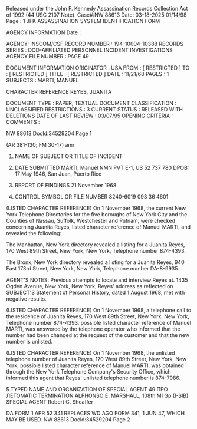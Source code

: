 Released under the John F. Kennedy
Assassination Records Collection Act of
1992 (44 USC 2107 Note). Case#:NW
88613 Date: 03-18-2025
01/14/98
Page : 1
JFK ASSASSINATION SYSTEM
IDENTIFICATION FORM

AGENCY INFORMATION
Date :

AGENCY: INSCOM/CSF
RECORD NUMBER : 194-10004-10388
RECORDS SERIES : DOD-AFFILIATED PERSONNEL INCIDENT INVESTIGATIONS
AGENCY FILE NUMBER : PAGE 49

DOCUMENT INFORMATION
ORIGINATOR : USA
FROM : [ RESTRICTED ]
TO : [ RESTRICTED ]
TITLE : [ RESTRICTED ]
DATE : 11/21/68
PAGES : 1
SUBJECTS : MARTI, MANUEL

CHARACTER REFERENCE
REYES, JUANITA

DOCUMENT TYPE : PAPER, TEXTUAL DOCUMENT
CLASSIFICATION : UNCLASSIFIED
RESTRICTIONS : 3
CURRENT STATUS : RELEASED WITH DELETIONS
DATE OF LAST REVIEW : 03/07/95
OPENING CRITERIA :
COMMENTS :

NW 88613 Docld:34529204 Page 1

(AR 381-130; FM 30-17)
amr

1. NAME OF SUBJECT OR TITLE OF INCIDENT
2. DATE SUBMITTED
MARTI, Manuel NMN
PVT E-1, US 52 737 780
DPOB: 17 May 1946, San Juan, Puerto Rico

4. REPORT OF FINDINGS
21 November 1968
3. CONTROL SYMBOL OR FILE NUMBER
8240-6019
093 36 4601

(LISTED CHARACTER REFERENCE) On 1 November 1968, the current
New York Telephone Directories for the five boroughs of New York City and
the Counties of Nassau, Suffolk, Westchester and Putnam, were checked
concerning Juanita Reyes, listed character reference of Manuel MARTI, and
revealed the following:

The Manhattan, New York directory revealed a listing for a
Juanita Reyes, 170 West 89th Street, New York, New York, Telephone number
874-4393.

The Bronx, New York directory revealed a listing for a Juanita
Reyes, 940 East 173rd Street, New York, New York, Telephone number DA-8-9935.

AGENT'S NOTES: Previous attempts to locate and interview Reyes
at. 1435 Ogden Avenue, New York, New York, Reyes' address as reflected on
SUBJECT'S Statement of Personal History, dated 1 August 1968, met with
negative results.

(LISTED CHARACTER REFERENCE) On 1 November 1968, a telephone
call to the residence of Juanita Reyes, 170 West 89th Street, New York,
New York, Telephone number 874-4393, possible listed character reference
of Manuel MARTI, was answered by the telephone operator who informed that
the number had been changed at the request of the customer and that the
new number is unlisted.

(LISTED CHARACTER REFERENCE) On 1 November 1968, the unlisted
telephone number of Juanita Reyes, 170 West 89th Street, New York, New York,
possible listed character reference of Manuel MARTI, was obtained through
the New York Telephone Company's Security Office, which informed this agent
that Reyes' unlisted telephone number is 874-7986.

5.TYPED NAME AND ORGANIZATION OF SPECIAL AGENT
49
ПРО ЛЕТОМATIC TERMINATION
ALPHONSO E. MARSHALL, 108th MI Gp (I-SIB)
SPECIAL AGENT
Robert C. Sheaffer

DA
FORM
1 APR 52
341
REPLACES WD AGO FORM 341, 1 JUN 47, WHICH MAY BE USED.
NW 88613 Docld:34529204 Page 2
